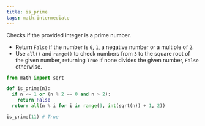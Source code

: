 ```yaml
---
title: is_prime
tags: math,intermediate
---
```


Checks if the provided integer is a prime number.

- Return `False` if the number is `0`, `1`, a negative number or a multiple of `2`.
- Use `all()` and `range()` to check numbers from `3` to the square root of the given number, returning `True` if none divides the given number, `False` otherwise.

```py
from math import sqrt

def is_prime(n):
  if n <= 1 or (n % 2 == 0 and n > 2): 
    return False
  return all(n % i for i in range(3, int(sqrt(n)) + 1, 2))
```

```py
is_prime(11) # True
```
